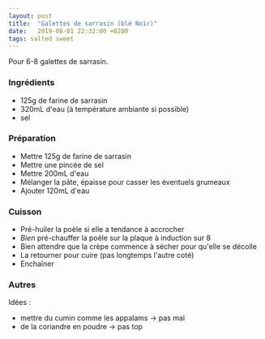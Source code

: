 ```yaml
---
layout: post
title:  "Galettes de sarrasin (blé Noir)"
date:   2019-08-01 22:32:00 +0200
tags: salted sweet
---
```


Pour 6-8 galettes de sarrasin.

### Ingrédients

- 125g de farine de sarrasin
- 320mL d'eau (à température ambiante si possible)
- sel

### Préparation

- Mettre 125g de farine de sarrasin
- Mettre une pincée de sel
- Mettre 200mL d'eau
- Mélanger la pâte, épaisse pour casser les éventuels grumeaux
- Ajouter 120mL d'eau

### Cuisson

- Pré-huiler la poèle si elle a tendance à accrocher
- *Bien* pré-chauffer la poèle sur la plaque à induction sur 8
- Bien attendre que la crèpe commence à sécher pour qu'elle se décolle
- La retourner pour cuire (pas longtemps l'autre coté)
- Enchaîner

### Autres

Idées :
- mettre du cumin comme les appalams -> pas mal
- de la coriandre en poudre -> pas top
